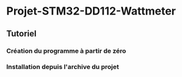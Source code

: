 # Projet-STM32-DD112-Wattmeter

## Tutoriel

### Création du programme à partir de zéro

### Installation depuis l'archive du projet



